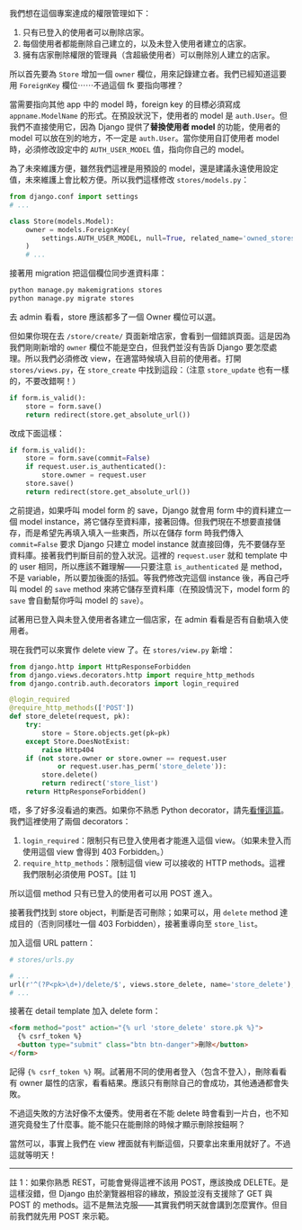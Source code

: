 我們想在這個專案達成的權限管理如下：

1. 只有已登入的使用者可以刪除店家。
2. 每個使用者都能刪除自己建立的，以及未登入使用者建立的店家。
3. 擁有店家刪除權限的管理員（含超級使用者）可以刪除別人建立的店家。

所以首先要為 `Store` 增加一個 `owner` 欄位，用來記錄建立者。我們已經知道這要用 `ForeignKey` 欄位⋯⋯不過這個 fk 要指向哪裡？

當需要指向其他 app 中的 model 時，foreign key 的目標必須寫成 `appname.ModelName` 的形式。在預設狀況下，使用者的 model 是 `auth.User`。但我們不直接使用它，因為 Django 提供了**替換使用者 model** 的功能，使用者的 model 可以放在別的地方，不一定是 `auth.User`。當你使用自訂使用者 model 時，必須修改設定中的 `AUTH_USER_MODEL` 值，指向你自己的 model。

為了未來維護方便，雖然我們這裡是用預設的 model，還是建議永遠使用設定值，未來維護上會比較方便。所以我們這樣修改 `stores/models.py`：

```python
from django.conf import settings
# ...

class Store(models.Model):
    owner = models.ForeignKey(
        settings.AUTH_USER_MODEL, null=True, related_name='owned_stores',
    )
    # ...
```

接著用 migration 把這個欄位同步進資料庫：

```bash
python manage.py makemigrations stores
python manage.py migrate stores
```

去 admin 看看，store 應該都多了一個 Owner 欄位可以選。

但如果你現在去 `/store/create/` 頁面新增店家，會看到一個錯誤頁面。這是因為我們剛剛新增的 `owner` 欄位不能是空白，但我們並沒有告訴 Django 要怎麼處理。所以我們必須修改 view，在適當時候填入目前的使用者。打開 `stores/views.py`，在 `store_create` 中找到這段：（注意 `store_update` 也有一樣的，不要改錯啊！）

```python
if form.is_valid():
    store = form.save()
    return redirect(store.get_absolute_url())
```

改成下面這樣：

```python
if form.is_valid():
    store = form.save(commit=False)
    if request.user.is_authenticated():
        store.owner = request.user
    store.save()
    return redirect(store.get_absolute_url())
```

之前提過，如果呼叫 model form 的 save，Django 就會用 form 中的資料建立一個 model instance，將它儲存至資料庫，接著回傳。但我們現在不想要直接儲存，而是希望先再填入填入一些東西，所以在儲存 form 時我們傳入 `commit=False` 要求 Django 只建立 model instance 就直接回傳，先不要儲存至資料庫。接著我們判斷目前的登入狀況。這裡的 `request.user` 就和 template 中的 user 相同，所以應該不難理解——只要注意 `is_authenticated` 是 method，不是 variable，所以要加後面的括弧。等我們修改完這個 instance 後，再自己呼叫 model 的 `save` method 來將它儲存至資料庫（在預設情況下，model form 的 `save` 會自動幫你呼叫 model 的 `save`）。

試著用已登入與未登入使用者各建立一個店家，在 admin 看看是否有自動填入使用者。

現在我們可以來實作 delete view 了。在 `stores/view.py` 新增：

```python
from django.http import HttpResponseForbidden
from django.views.decorators.http import require_http_methods
from django.contrib.auth.decorators import login_required

@login_required
@require_http_methods(['POST'])
def store_delete(request, pk):
    try:
        store = Store.objects.get(pk=pk)
    except Store.DoesNotExist:
        raise Http404
    if (not store.owner or store.owner == request.user
            or request.user.has_perm('store_delete')):
        store.delete()
        return redirect('store_list')
    return HttpResponseForbidden()
```

唔，多了好多沒看過的東西。如果你不熟悉 Python decorator，請先[看懂這篇](http://simeonfranklin.com/blog/2012/jul/1/python-decorators-in-12-steps/)。我們這裡使用了兩個 decorators：

1. `login_required`：限制只有已登入使用者才能進入這個 view。（如果未登入而使用這個 view 會得到 403 Forbidden。）
2. `require_http_methods`：限制這個 view 可以接收的 HTTP methods。這裡我們限制必須使用 POST。[註 1]

所以這個 method 只有已登入的使用者可以用 POST 進入。

接著我們找到 store object，判斷是否可刪除；如果可以，用 `delete` method 達成目的（否則同樣吐一個 403 Forbidden），接著重導向至 `store_list`。

加入這個 URL pattern：

```python
# stores/urls.py

# ...
url(r'^(?P<pk>\d+)/delete/$', views.store_delete, name='store_delete'),
# ...
```

接著在 detail template 加入 delete form：

```html
<form method="post" action="{% url 'store_delete' store.pk %}">
  {% csrf_token %}
  <button type="submit" class="btn btn-danger">刪除</button>
</form>
```

記得 `{% csrf_token %}` 啊。試著用不同的使用者登入（包含不登入），刪除看看有 owner 屬性的店家，看看結果。應該只有刪除自己的會成功，其他通通都會失敗。

不過這失敗的方法好像不太優秀。使用者在不能 delete 時會看到一片白，也不知道究竟發生了什麼事。能不能只在能刪除的時候才顯示刪除按鈕啊？

當然可以，事實上我們在 view 裡面就有判斷這個，只要拿出來重用就好了。不過這就等明天！

---

註 1：如果你熟悉 REST，可能會覺得這裡不該用 POST，應該換成 DELETE。是這樣沒錯，但 Django 由於瀏覽器相容的緣故，預設並沒有支援除了 GET 與 POST 的 methods。這不是無法克服——其實我們明天就會講到怎麼實作。但目前我們就先用 POST 來示範。
